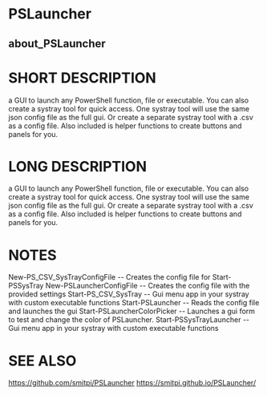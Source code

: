 # PSLauncher
## about_PSLauncher

# SHORT DESCRIPTION
a GUI to launch any PowerShell function, file or executable. You can also create a systray tool for quick access. One systray tool will use
the same json config file as the full gui. Or create a separate systray tool with a .csv as a config file. 
Also included is helper functions to create buttons and panels for you.

# LONG DESCRIPTION
a GUI to launch any PowerShell function, file or executable. You can also create a systray tool for quick access. One systray tool will use
the same json config file as the full gui. Or create a separate systray tool with a .csv as a config file. 
Also included is helper functions to create buttons and panels for you.

# NOTES
New-PS_CSV_SysTrayConfigFile -- Creates the config file for Start-PSSysTray
New-PSLauncherConfigFile -- Creates the config file with the provided settings
Start-PS_CSV_SysTray -- Gui menu app in your systray with custom executable functions
Start-PSLauncher -- Reads the config file and launches the gui
Start-PSLauncherColorPicker -- Launches a gui form to test and change the color of PSLauncher.
Start-PSSysTrayLauncher -- Gui menu app in your systray with custom executable functions


# SEE ALSO
https://github.com/smitpi/PSLauncher
https://smitpi.github.io/PSLauncher/

